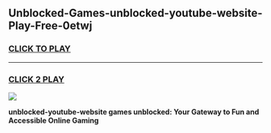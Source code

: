 
## Unblocked-Games-unblocked-youtube-website-Play-Free-0etwj
<h3>
<a href="https://premium76.site?title=unblocked-youtube-website&ref=23A">CLICK TO PLAY</a></h3>
<hr>

<h3>
<a href="https://premium76.site?title=unblocked-youtube-website&ref=23A">CLICK 2 PLAY</a>
  
</h3>

<a href="https://premium76.site?title=unblocked-youtube-website&ref=23A"><img src="https://clearcache.store/games.png"></a>


**unblocked-youtube-website games unblocked: Your Gateway to Fun and Accessible Online Gaming**
